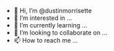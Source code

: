 - 👋 Hi, I’m @dustinmorrisette
- 👀 I’m interested in ...
- 🌱 I’m currently learning ...
- 💞️ I’m looking to collaborate on ...
- 📫 How to reach me ...

<!---
dustinmorrisette/dustinmorrisette is a ✨ special ✨ repository because its `README.md` (this file) appears on your GitHub profile.
You can click the Preview link to take a look at your changes.
--->
